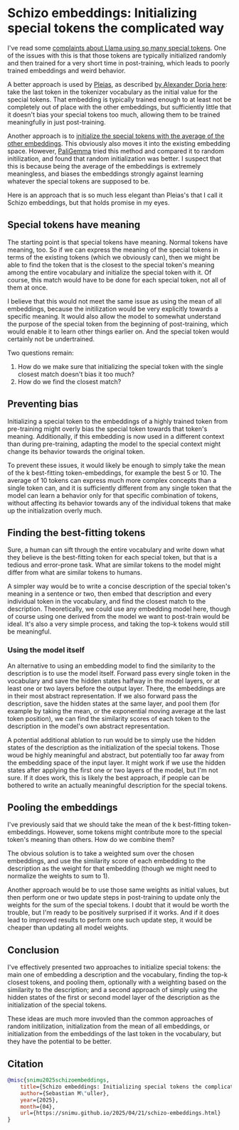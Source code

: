 # Schizo embeddings: Initializing special tokens the complicated way

I've read some [complaints about Llama using so many special tokens](https://x.com/kalomaze/status/1908603782193103017?s=46). One of the issues with this is that those tokens are typically initialized randomly and then trained for a very short time in post-training, which leads to poorly trained embeddings and weird behavior.

A better approach is used by [Pleias](https://pleias.fr/), as described [by Alexander Doria here](https://x.com/dorialexander/status/1908621506546196666?s=46): take the last token in the tokenizer vocabulary as the initial value for the special tokens. That embedding is typically trained enough to at least not be completely out of place with the other embeddings, but sufficiently little that it doesn't bias your special tokens too much, allowing them to be trained meaningfully in just post-training.

Another approach is to [initialize the special tokens with the average of the other embeddings](https://nlp.stanford.edu/~johnhew/vocab-expansion.html). This obviously also moves it into the existing embedding space. However, [PaliGemma](http://arxiv.org/abs/2407.07726) tried this method and compared it to random initilization, and found that random initialization was better. I suspect that this is because being the average of the embeddings is extremely meaningless, and biases the embeddings strongly against learning whatever the special tokens are supposed to be.

Here is an approach that is so much less elegant than Pleias's that I call it Schizo embeddings, but that holds promise in my eyes.

## Special tokens have meaning

The starting point is that special tokens have meaning. Normal tokens have meaning, too. So if we can express the meaning of the special tokens in terms of the existing tokens (which we obviously can), then we might be able to find the token that is the closest to the special token's meaning among the entire vocabulary and initialize the special token with it. Of course, this match would have to be done for each special token, not all of them at once.

I believe that this would not meet the same issue as using the mean of all embeddings, because the initilization would be very explicitly towards a specific meaning. It would also allow the model to somewhat understand the purpose of the special token from the beginning of post-training, which would enable it to learn other things earlier on. And the special token would certainly not be undertrained.

Two questions remain:

1. How do we make sure that initializing the special token with the single closest match doesn't bias it too much?
2. How do we find the closest match?

## Preventing bias

Initializing a special token to the embeddings of a highly trained token from pre-training might overly bias the special token towards that token's meaning. Additionally, if this embedding is now used in a different context than during pre-training, adapting the model to the special context might change its behavior towards the original token.

To prevent these issues, it would likely be enough to simply take the mean of the k best-fitting token-embeddings, for example the best 5 or 10. The average of 10 tokens can express much more complex concepts than a single token can, and it is sufficiently different from any single token that the model can learn a behavior only for that specific combination of tokens, without affecting its behavior towards any of the individual tokens that make up the initialization overly much.

## Finding the best-fitting tokens

Sure, a human can sift through the entire vocabulary and write down what they believe is the best-fitting token for each special token, but that is a tedious and error-prone task. What are similar tokens to the model might differ from what are similar tokens to humans.

A simpler way would be to write a concise description of the special token's meaning in a sentence or two, then embed that description and every individual token in the vocabulary, and find the closest match to the description. Theoretically, we could use any embedding model here, though of course using one derived from the model we want to post-train would be ideal. It's also a very simple process, and taking the top-k tokens would still be meaningful.

### Using the model itself

An alternative to using an embedding model to find the similarity to the description is to use the model itself. Forward pass every single token in the vocabulary and save the hidden states halfway in the model layers, or at least one or two layers before the output layer. There, the embeddings are in their most abstract representation. If we also forward pass the description, save the hidden states at the same layer, and pool them (for example by taking the mean, or the exponential moving average at the last token position), we can find the similarity scores of each token to the description in the model's own abstract representation.

A potential additional ablation to run would be to simply use the hidden states of the description as the initialization of the special tokens. Those woud be highly meaningful and abstract, but potentially too far away from the embedding space of the input layer. It might work if we use the hidden states after applying the first one or two layers of the model, but I'm not sure. If it does work, this is likely the best approach, if people can be bothered to write an actually meaningful description for the special tokens.

## Pooling the embeddings

I've previously said that we should take the mean of the k best-fitting token-embeddings. However, some tokens might contribute more to the special token's meaning than others. How do we combine them?

The obvious solution is to take a weighted sum over the chosen embeddings, and use the similarity score of each embedding to the description as the weight for that embedding (though we might need to normalize the weights to sum to 1).

Another approach would be to use those same weights as initial values, but then perform one or two update steps in post-training to update only the weights for the sum of the special tokens. I doubt that it would be worth the trouble, but I'm ready to be positively surprised if it works. And if it does lead to improved results to perform one such update step, it would be cheaper than updating all model weights.

## Conclusion

I've effectively presented two approaches to initialize special tokens: the main one of embedding a description and the vocabulary, finding the top-k closest tokens, and pooling them, optionally with a weighting based on the similarity to the description; and a second approach of simply using the hidden states of the first or second model layer of the description as the initialization of the special tokens.

These ideas are much more invovled than the common approaches of random initilization, initialization from the mean of all embeddings, or initialization from the embeddings of the last token in the vocabulary, but they have the potential to be better.

## Citation

```bibtex
@misc{snimu2025schizoembeddings,
    title={Schizo embeddings: Initializing special tokens the complicated way},
    author={Sebastian M\"uller},
    year={2025},
    month={04},
    url={https://snimu.github.io/2025/04/21/schizo-embeddings.html}
}
```
